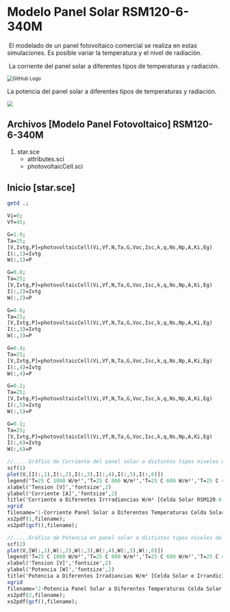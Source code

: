 # Modelo Panel Solar RSM120-6-340M

​	El modelado de un panel fotovoltaico comercial se realiza en estas simulaciones. Es posible variar la temperatura y el nivel de radiación.

​	La corriente del panel solar a diferentes tipos de temperaturas y radiación. 

<img src="https://i.ibb.co/ZYcdJkY/01.png" alt="GitHub Logo" style="zoom:80%;" />

   La potencia del panel solar  a diferentes tipos de temperaturas y radiación.

<img src="https://i.ibb.co/d6xxdcx/02.png" style="zoom:80%;" />




##  Archivos [Modelo Panel Fotovoltaico] RSM120-6-340M
1. star.sce
    * attributes.sci 
    * photovoltaicCell.sci 


##  Inicio [star.sce]

```scilab
getd .;

Vi=0;
Vf=45;

G=1.0;
Ta=25;
[V,Ivtg,P]=photovoltaicCell(Vi,Vf,N,Ta,G,Voc,Isc,k,q,Ns,Np,A,Ki,Eg)  
I(:,1)=Ivtg
W(:,1)=P

G=0.8;
Ta=25;
[V,Ivtg,P]=photovoltaicCell(Vi,Vf,N,Ta,G,Voc,Isc,k,q,Ns,Np,A,Ki,Eg)  
I(:,2)=Ivtg
W(:,2)=P

G=0.6;
Ta=25;
[V,Ivtg,P]=photovoltaicCell(Vi,Vf,N,Ta,G,Voc,Isc,k,q,Ns,Np,A,Ki,Eg)  
I(:,3)=Ivtg
W(:,3)=P

G=0.4;
Ta=25;
[V,Ivtg,P]=photovoltaicCell(Vi,Vf,N,Ta,G,Voc,Isc,k,q,Ns,Np,A,Ki,Eg)  
I(:,4)=Ivtg
W(:,4)=P

G=0.2;
Ta=25;
[V,Ivtg,P]=photovoltaicCell(Vi,Vf,N,Ta,G,Voc,Isc,k,q,Ns,Np,A,Ki,Eg)  
I(:,5)=Ivtg
W(:,5)=P

G=0.1;
Ta=25;
[V,Ivtg,P]=photovoltaicCell(Vi,Vf,N,Ta,G,Voc,Isc,k,q,Ns,Np,A,Ki,Eg)  
I(:,6)=Ivtg
W(:,6)=P

//.....Gráfico de Corriente del panel solar a distintos tipos niveles de irradiancia....//
scf(1)
plot(V,[I(:,1),I(:,2),I(:,3),I(:,4),I(:,5),I(:,6)])
legend('T=25 C 1000 W/m²','T=25 C 800 W/m²','T=25 C 600 W/m²','T=25 C 400 W/m²','T=25 C 200 W/m²','T=25 C 100 W/m²')
xlabel('Tension [V]','fontsize',2)
ylabel('Corriente [A]','fontsize',2)
title('Corriente a Diferentes Irrradiancias W/m² [Celda Solar RSM120-6-340M]','fontsize',2)
xgrid
filename='1-Corriente Panel Solar a Diferentes Temperaturas Celda Solar y Niveles de Irradiancia RSM120-6-340M';
xs2pdf(1,filename);
xs2pdf(gcf(),filename);

//.....Gráfico de Potencia en panel solar a distintos tipos niveles de irradiancia....//
scf(2)
plot(V,[W(:,1),W(:,2),W(:,3),W(:,4),W(:,5),W(:,6)])
legend('T=25 C 1000 W/m²','T=25 C 800 W/m²','T=25 C 600 W/m²','T=25 C 400 W/m²','T=25 C 200 W/m²','T=25 C 100 W/m²')
xlabel('Tension [V]','fontsize',2)
ylabel('Potencia [W]','fontsize',2)
title('Potencia a Diferentes Irradiancias W/m² [Celda Solar e Irrandicia RSM120-6-340M] ','fontsize',2)
xgrid
filename='2-Potencia Panel Solar a Diferentes Temperaturas Celda Solar e Irradiancia RSM120-6-340M';
xs2pdf(2,filename);
xs2pdf(gcf(),filename);



```




